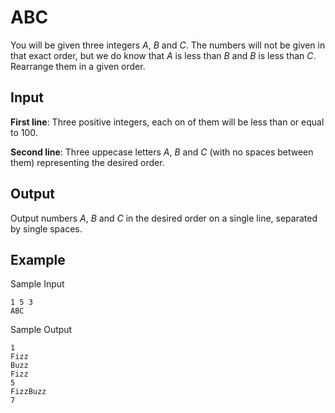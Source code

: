 # ABC

You will be given three integers _A_, _B_ and _C_. The numbers will not be given in that exact order, but we do know that _A_ is less than _B_ and _B_ is less than _C_. Rearrange them in a given order.

## Input

**First line**: Three positive integers, each on of them will be less than or equal to 100.

**Second line**: Three uppecase letters _A_, _B_ and _C_ (with no spaces between them) representing the desired order.

## Output

Output numbers _A_, _B_ and _C_ in the desired order on a single line, separated by single spaces.

## Example

Sample Input

```
1 5 3
ABC
```

Sample Output

```
1
Fizz
Buzz
Fizz
5
FizzBuzz
7
```
